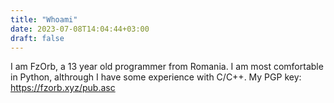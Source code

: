 ```yaml
---
title: "Whoami"
date: 2023-07-08T14:04:44+03:00
draft: false
---
```

I am FzOrb, a 13 year old programmer from Romania. I am most comfortable in Python, althrough I have some experience with C/C++. My PGP key: <https://fzorb.xyz/pub.asc>

